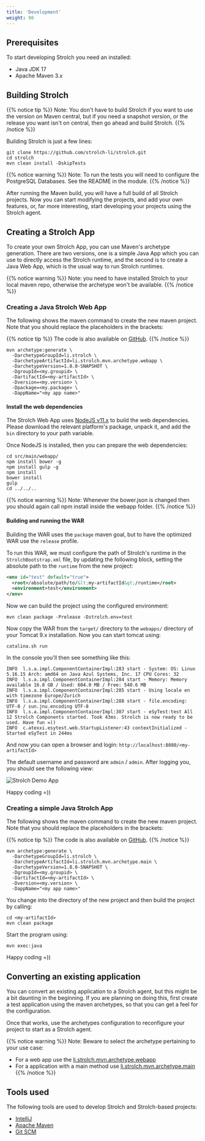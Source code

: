 ```yaml
---
title: 'Development'
weight: 90
---
```


## Prerequisites
To start developing Strolch you need an installed:
* Java JDK 17
* Apache Maven 3.x

## Building Strolch

{{% notice tip %}} Note: You don't have to build Strolch if you want to use the
version on Maven central, but if you need a snapshot version, or the release you
want isn't on central, then go ahead and build Strolch. {{% /notice %}}

Building Strolch is just a few lines:

```shell
git clone https://github.com/strolch-li/strolch.git
cd strolch
mvn clean install -DskipTests
```

{{% notice warning %}}
Note: To run the tests you will need to configure the PostgreSQL Databases. See
the README in the module.
{{% /notice %}}

After running the Maven build, you will have a full build of all Strolch
projects. Now you can start modifying the projects, and add your own features,
or, far more interesting, start developing your projects using the Strolch
agent.

## Creating a Strolch App

To create your own Strolch App, you can use Maven's archetype generation. There
are two versions, one is a simple Java App which you can use to directly access
the Strolch runtime, and the second is to create a Java Web App, which is the
usual way to run Strolch runtimes.

{{% notice warning %}}
Note: you need to have installed Strolch to your local maven repo, otherwise the
archetype won't be available.
{{% /notice %}}

### Creating a Java Strolch Web App

The following shows the maven command to create the new maven project. Note that you should replace the placeholders in the brackets:

{{% notice tip %}}
The code is also available on [GitHub](https://github.com/strolch-li/strolch/tree/develop/li.strolch.mvn.archetype.webapp).
{{% /notice %}}

```shell
mvn archetype:generate \
  -DarchetypeGroupId=li.strolch \
  -DarchetypeArtifactId=li.strolch.mvn.archetype.webapp \
  -DarchetypeVersion=1.8.0-SNAPSHOT \
  -DgroupId=<my.groupid> \
  -DartifactId=<my-artifactId> \
  -Dversion=<my.version> \
  -Dpackage=<my.package> \
  -DappName="<my app name>"
```

#### Install the web dependencies

The Strolch Web App uses [NodeJS v11.x](https://nodejs.org/download/release/v11.15.0/) to build the web dependencies. Please
download the relevant platform's package, unpack it, and add the `bin` directory
to your path variable.

Once NodeJS is installed, then you can prepare the web dependencies:

```shell
cd src/main/webapp/
npm install bower -g
npm install gulp -g
npm install
bower install
gulp
cd ../../..
```

{{% notice warning %}} Note: Whenever the bower.json is changed then you should
again call npm install inside the webapp folder. {{% /notice %}}

#### Building and running the WAR
Building the WAR uses the `package` maven goal, but to have the optimized WAR
use the `release` profile. 

To run this WAR, we must configure the path of Strolch's runtime in the `StrolchBootstrap.xml` file, by updating the following block, 
setting the absolute path to the `runtime` from the new project:
```xml
<env id="test" default="true">
  <root>/absolute/path/to/&lt;my-artifactId&gt;/runtime</root>
  <environment>test</environment>
</env>
```

Now we can build the project using the configured environment:
```shell
mvn clean package -Prelease -Dstrolch.env=test
```

Now copy the WAR from the `target/` directory to the `webapps/` directory of your Tomcat 9.x installation. Now you can start tomcat using:
```shell
catalina.sh run
```

In the console you'll then see something like this:
```log
INFO  l.s.a.impl.ComponentContainerImpl:283 start - System: OS: Linux 5.16.15 Arch: amd64 on Java Azul Systems, Inc. 17 CPU Cores: 32
INFO  l.s.a.impl.ComponentContainerImpl:284 start - Memory: Memory available 16.8 GB / Used: 604.0 MB / Free: 540.6 MB
INFO  l.s.a.impl.ComponentContainerImpl:285 start - Using locale en with timezone Europe/Zurich
INFO  l.s.a.impl.ComponentContainerImpl:288 start - file.encoding: UTF-8 / sun.jnu.encoding UTF-8
INFO  l.s.a.impl.ComponentContainerImpl:307 start - eSyTest:test All 12 Strolch Components started. Took 43ms. Strolch is now ready to be used. Have fun =))
INFO  c.atexxi.esytest.web.StartupListener:43 contextInitialized - Started eSyTest in 244ms
```

And now you can open a browser and login: `http://localhost:8080/<my-artifactId>`

The default username and password are `admin` / `admin`. After logging you, you should see the following view:

![Strolch Demo App](/assets/images/demo-app.png)

Happy coding =))

### Creating a simple Java Strolch App

The following shows the maven command to create the new maven project. Note that
you should replace the placeholders in the brackets:

{{% notice tip %}}
The code is also available on [GitHub](https://github.com/strolch-li/strolch/tree/develop/li.strolch.mvn.archetype.main).
{{% /notice %}}

```shell
mvn archetype:generate \
  -DarchetypeGroupId=li.strolch \
  -DarchetypeArtifactId=li.strolch.mvn.archetype.main \
  -DarchetypeVersion=1.8.0-SNAPSHOT \
  -DgroupId=<my.groupid> \
  -DartifactId=<my-artifactId> \
  -Dversion=<my.version> \
  -DappName="<my app name>"
```

You change into the directory of the new project and then build the project by calling:

```shell
cd <my-artifactId>
mvn clean package
```

Start the program using:

```shell
mvn exec:java
```

Happy coding =))

## Converting an existing application

You can convert an existing application to a Strolch agent, but this might be a
bit daunting in the beginning. If you are planning on doing this, first create a
test application using the maven archetypes, so that you can get a feel for the configuration.

Once that works, use the archetypes configuration to reconfigure your project to start as a Strolch agent.

{{% notice warning %}}
Note: Beware to select the archetype pertaining to your use case:
* For a web app use the [li.strolch.mvn.archetype.webapp](/development/#creating-a-java-strolch-web-app)
* For a application with a main method use [li.strolch.mvn.archetype.main](/development/#creating-a-simple-java-strolch-app)
  {{% /notice %}}

## Tools used

The following tools are used to develop Strolch and Strolch-based projects: 

* [IntelliJ](https://www.jetbrains.com/idea/download/#section=linux)
* [Apache Maven](https://maven.apache.org/)
* [Git SCM](http://git-scm.com/)

